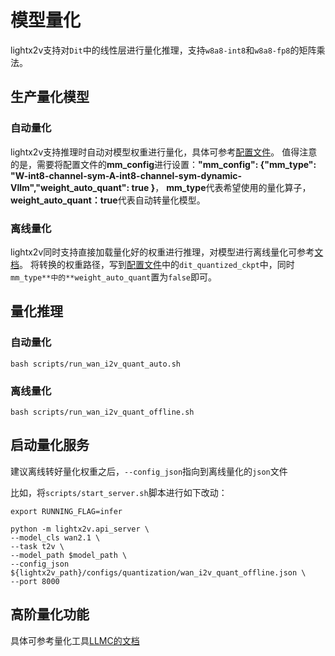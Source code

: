 # 模型量化

lightx2v支持对`Dit`中的线性层进行量化推理，支持`w8a8-int8`和`w8a8-fp8`的矩阵乘法。


## 生产量化模型

### 自动量化

lightx2v支持推理时自动对模型权重进行量化，具体可参考[配置文件](https://github.com/ModelTC/lightx2v/tree/main/configs/quantization/wan_i2v_quant_auto.json)。
值得注意的是，需要将配置文件的**mm_config**进行设置：**"mm_config": {"mm_type": "W-int8-channel-sym-A-int8-channel-sym-dynamic-Vllm","weight_auto_quant": true }**， **mm_type**代表希望使用的量化算子，**weight_auto_quant：true**代表自动转量化模型。


### 离线量化

lightx2v同时支持直接加载量化好的权重进行推理，对模型进行离线量化可参考[文档](https://github.com/ModelTC/lightx2v/tree/main/tools/convert/readme_zh.md)。
将转换的权重路径，写到[配置文件](https://github.com/ModelTC/lightx2v/tree/main/configs/quantization/wan_i2v_quant_offline.json)中的`dit_quantized_ckpt`中，同时`mm_type**中的**weight_auto_quant`置为`false`即可。

## 量化推理

### 自动量化
```shell
bash scripts/run_wan_i2v_quant_auto.sh
```
### 离线量化
```shell
bash scripts/run_wan_i2v_quant_offline.sh
```

## 启动量化服务

建议离线转好量化权重之后，`--config_json`指向到离线量化的`json`文件

比如，将`scripts/start_server.sh`脚本进行如下改动：

```shell
export RUNNING_FLAG=infer

python -m lightx2v.api_server \
--model_cls wan2.1 \
--task t2v \
--model_path $model_path \
--config_json ${lightx2v_path}/configs/quantization/wan_i2v_quant_offline.json \
--port 8000
```

## 高阶量化功能

具体可参考量化工具[LLMC的文档](https://github.com/ModelTC/llmc/blob/main/docs/zh_cn/source/backend/lightx2v.md)
